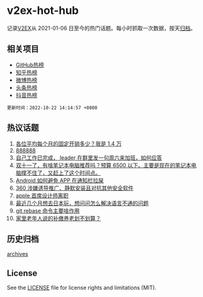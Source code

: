 # v2ex-hot-hub

 记录[V2EX](https://www.v2ex.com/)从 2021-01-06 日至今的热门话题。每小时抓取一次数据，按天[归档](archives)。
 
 ## 相关项目

- [GitHub热榜](https://github.com/lonnyzhang423/github-hot-hub)
- [知乎热榜](https://github.com/lonnyzhang423/zhihu-hot-hub)
- [微博热榜](https://github.com/lonnyzhang423/weibo-hot-hub)
- [头条热榜](https://github.com/lonnyzhang423/toutiao-hot-hub)
- [抖音热榜](https://github.com/lonnyzhang423/douyin-hot-hub)


 `更新时间：2022-10-22 14:14:57 +0800`

## 热议话题

1. [各位平均每个月的固定开销多少？我是 1.4 万](https://www.v2ex.com/t/888731)
1. [888888](https://www.v2ex.com/t/888888)
1. [自己工作已完成， leader 在群里发一句周六来加班，如何应答](https://www.v2ex.com/t/888719)
1. [双十一了，有啥笔记本电脑推荐吗？预算 6500 以下。主要是现在的笔记本电脑撑不住了，又赶上了这个时间点。](https://www.v2ex.com/t/888762)
1. [Android 如何避免 APP 在通知栏拉屎](https://www.v2ex.com/t/888743)
1. [360 涉嫌诱导推广、静默安装且对抗其他安全软件](https://www.v2ex.com/t/888856)
1. [apple 首席设计师离职](https://www.v2ex.com/t/888845)
1. [最近几个月想去日本玩，想问问怎么解决语言不通的问题](https://www.v2ex.com/t/888911)
1. [git rebase 命令主要啥作用](https://www.v2ex.com/t/888739)
1. [家里老年人说的补缴养老划不划算？](https://www.v2ex.com/t/888891)

## 历史归档

[archives](archives)

## License

See the [LICENSE](LICENSE) file for license rights and limitations (MIT).
